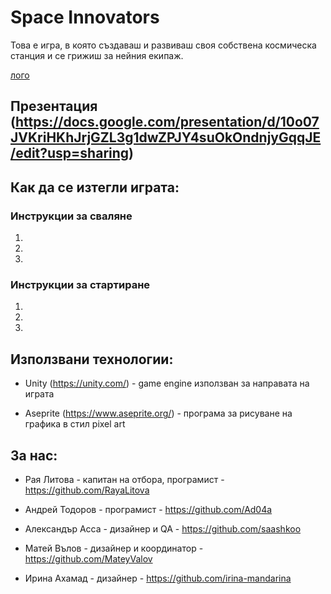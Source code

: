 # Space Innovators

Това е игра, в която създаваш и развиваш своя собствена космическа станция и се грижиш за нейния екипаж.

[лого](LOGO2.png)

## Презентация (https://docs.google.com/presentation/d/10o07JVKriHKhJrjGZL3g1dwZPJY4suOkOndnjyGqqJE/edit?usp=sharing)

## Как да се изтегли играта:



### Инструкции за сваляне

1) 
2)
3)

### Инструкции за стартиране

1)
2)
3)

## Използвани технологии:

* Unity (https://unity.com/) - game engine използван за направата на играта

* Aseprite (https://www.aseprite.org/) - програма за рисуване на графика в стил pixel art

## За нас:

* Рая Литова - капитан на отбора, програмист - https://github.com/RayaLitova

* Андрей Тодоров - програмист - https://github.com/Ad04a

* Александър Асса - дизайнер и QA - https://github.com/saashkoo

* Матей Вълов - дизайнер и координатор - https://github.com/MateyValov

* Ирина Ахамад - дизайнер - https://github.com/irina-mandarina